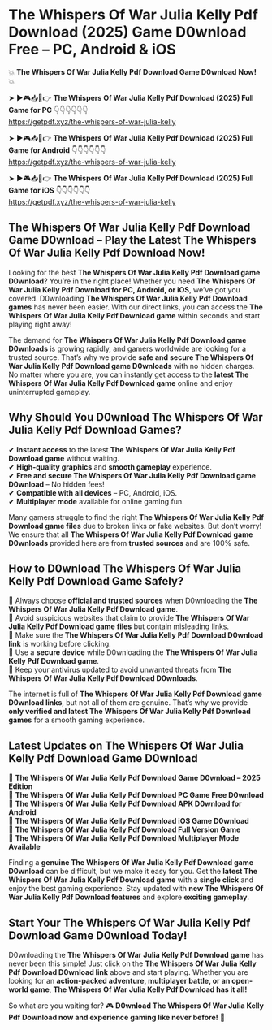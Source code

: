 # The Whispers Of War Julia Kelly Pdf Download (2025) Game D0wnload Free – PC, Android & iOS

💥 **The Whispers Of War Julia Kelly Pdf Download Game D0wnload Now!** 💥  

➤ ►🎮📥📱👉 **The Whispers Of War Julia Kelly Pdf Download (2025) Full Game for PC** 👇👇👇👇👇👇  
https://getpdf.xyz/the-whispers-of-war-julia-kelly  

➤ ►🎮📥📱👉 **The Whispers Of War Julia Kelly Pdf Download (2025) Full Game for Android** 👇👇👇👇👇👇  
https://getpdf.xyz/the-whispers-of-war-julia-kelly  

➤ ►🎮📥📱👉 **The Whispers Of War Julia Kelly Pdf Download (2025) Full Game for iOS** 👇👇👇👇👇👇  
https://getpdf.xyz/the-whispers-of-war-julia-kelly  

## The Whispers Of War Julia Kelly Pdf Download Game D0wnload – Play the Latest The Whispers Of War Julia Kelly Pdf Download Now!

Looking for the best **The Whispers Of War Julia Kelly Pdf Download game D0wnload**? You’re in the right place! Whether you need **The Whispers Of War Julia Kelly Pdf Download for PC, Android, or iOS**, we’ve got you covered. D0wnloading **The Whispers Of War Julia Kelly Pdf Download games** has never been easier. With our direct links, you can access the **The Whispers Of War Julia Kelly Pdf Download game** within seconds and start playing right away!  

The demand for **The Whispers Of War Julia Kelly Pdf Download game D0wnloads** is growing rapidly, and gamers worldwide are looking for a trusted source. That’s why we provide **safe and secure The Whispers Of War Julia Kelly Pdf Download game D0wnloads** with no hidden charges. No matter where you are, you can instantly get access to the **latest The Whispers Of War Julia Kelly Pdf Download game** online and enjoy uninterrupted gameplay.  

## **Why Should You D0wnload The Whispers Of War Julia Kelly Pdf Download Games?**  

✔ **Instant access** to the latest **The Whispers Of War Julia Kelly Pdf Download game** without waiting.  
✔ **High-quality graphics** and **smooth gameplay** experience.  
✔ **Free and secure The Whispers Of War Julia Kelly Pdf Download game D0wnload** – No hidden fees!  
✔ **Compatible with all devices** – PC, Android, iOS.  
✔ **Multiplayer mode** available for online gaming fun.  

Many gamers struggle to find the right **The Whispers Of War Julia Kelly Pdf Download game files** due to broken links or fake websites. But don’t worry! We ensure that all **The Whispers Of War Julia Kelly Pdf Download game D0wnloads** provided here are from **trusted sources** and are 100% safe.  

## **How to D0wnload The Whispers Of War Julia Kelly Pdf Download Game Safely?**  

📌 Always choose **official and trusted sources** when D0wnloading the **The Whispers Of War Julia Kelly Pdf Download game**.  
📌 Avoid suspicious websites that claim to provide **The Whispers Of War Julia Kelly Pdf Download game files** but contain misleading links.  
📌 Make sure the **The Whispers Of War Julia Kelly Pdf Download D0wnload link** is working before clicking.  
📌 Use a **secure device** while D0wnloading the **The Whispers Of War Julia Kelly Pdf Download game**.  
📌 Keep your antivirus updated to avoid unwanted threats from **The Whispers Of War Julia Kelly Pdf Download D0wnloads**.  

The internet is full of **The Whispers Of War Julia Kelly Pdf Download game D0wnload links**, but not all of them are genuine. That’s why we provide **only verified and latest The Whispers Of War Julia Kelly Pdf Download games** for a smooth gaming experience.  

## **Latest Updates on The Whispers Of War Julia Kelly Pdf Download Game D0wnload**  

🔹 **The Whispers Of War Julia Kelly Pdf Download Game D0wnload – 2025 Edition**  
🔹 **The Whispers Of War Julia Kelly Pdf Download PC Game Free D0wnload**  
🔹 **The Whispers Of War Julia Kelly Pdf Download APK D0wnload for Android**  
🔹 **The Whispers Of War Julia Kelly Pdf Download iOS Game D0wnload**  
🔹 **The Whispers Of War Julia Kelly Pdf Download Full Version Game**  
🔹 **The Whispers Of War Julia Kelly Pdf Download Multiplayer Mode Available**  

Finding a **genuine The Whispers Of War Julia Kelly Pdf Download game D0wnload** can be difficult, but we make it easy for you. Get the **latest The Whispers Of War Julia Kelly Pdf Download game** with a **single click** and enjoy the best gaming experience. Stay updated with **new The Whispers Of War Julia Kelly Pdf Download features** and explore **exciting gameplay**.  

## **Start Your The Whispers Of War Julia Kelly Pdf Download Game D0wnload Today!**  

D0wnloading the **The Whispers Of War Julia Kelly Pdf Download game** has never been this simple! Just click on the **The Whispers Of War Julia Kelly Pdf Download D0wnload link** above and start playing. Whether you are looking for an **action-packed adventure, multiplayer battle, or an open-world game**, **The Whispers Of War Julia Kelly Pdf Download has it all!**  

So what are you waiting for? 🎮 **D0wnload The Whispers Of War Julia Kelly Pdf Download now and experience gaming like never before!** 🚀  